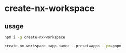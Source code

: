 # create-nx-workspace

## usage

```sh
npm i -g create-nx-workspace

create-nx-workspace <app-name> --preset=apps --pm=pnpm
```
